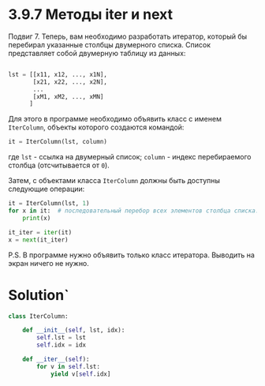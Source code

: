 # 3.9.7 Методы __iter__ и __next__

Подвиг 7. Теперь, вам необходимо разработать итератор, который бы перебирал указанные столбцы двумерного списка. Список
представляет собой двумерную таблицу из данных:

```python

lst = [[x11, x12, ..., x1N],
       [x21, x22, ..., x2N],
       ...
       [xM1, xM2, ..., xMN]
      ]
```

Для этого в программе необходимо объявить класс с именем `IterColumn`, объекты которого создаются командой:

```python
it = IterColumn(lst, column)
```

где `lst` - ссылка на двумерный список; `column` - индекс перебираемого столбца (отсчитывается от `0`).

Затем, с объектами класса `IterColumn` должны быть доступны следующие операции:

```python
it = IterColumn(lst, 1)
for x in it:  # последовательный перебор всех элементов столбца списка: x12, x22, ..., xM2
    print(x)

it_iter = iter(it)
x = next(it_iter)
```

P.S. В программе нужно объявить только класс итератора. Выводить на экран ничего не нужно.

# Solution`

```python
class IterColumn:

    def __init__(self, lst, idx):
        self.lst = lst
        self.idx = idx

    def __iter__(self):
        for v in self.lst:
            yield v[self.idx]
```
